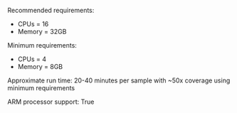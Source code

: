 Recommended requirements:

+ CPUs = 16
+ Memory = 32GB

Minimum requirements:

+ CPUs = 4
+ Memory = 8GB

Approximate run time: 20-40 minutes per sample with ~50x coverage using minimum requirements

ARM processor support: True
